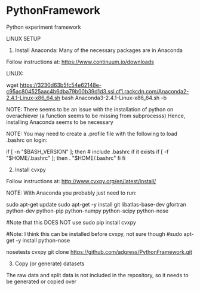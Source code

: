 # PythonFramework

Python experiment framework

LINUX SETUP

1) Install Anaconda: Many of the necessary packages are in Anaconda

Follow instructions at: https://www.continuum.io/downloads

LINUX:

wget https://3230d63b5fc54e62148e-c95ac804525aac4b6dba79b00b39d1d3.ssl.cf1.rackcdn.com/Anaconda2-2.4.1-Linux-x86_64.sh
bash Anaconda3-2.4.1-Linux-x86_64.sh  -b

NOTE: There seems to be an issue with the installation of python on overachiever (a function seems to be missing from subprocesss)
Hence, installing Anaconda seems to be necessary

NOTE: You may need to create a .profile file with the following to load .bashrc on login:

if [ -n "$BASH_VERSION" ]; then
    # include .bashrc if it exists
    if [ -f "$HOME/.bashrc" ]; then
        . "$HOME/.bashrc"
    fi
fi


2) Install cvxpy

Follow instructions at: http://www.cvxpy.org/en/latest/install/

NOTE: With Anaconda you probably just need to run:

sudo apt-get update
sudo apt-get -y install git libatlas-base-dev gfortran python-dev python-pip python-numpy python-scipy python-nose

#Note that this DOES NOT use sudo
pip install cvxpy

#Note: I think this can be installed before cvxpy, not sure though
#sudo apt-get -y install python-nose

nosetests cvxpy
git clone https://github.com/adgress/PythonFramework.git


3) Copy (or generate) datasets

The raw data and split data is not included in the repository, so it needs to be generated or copied over
